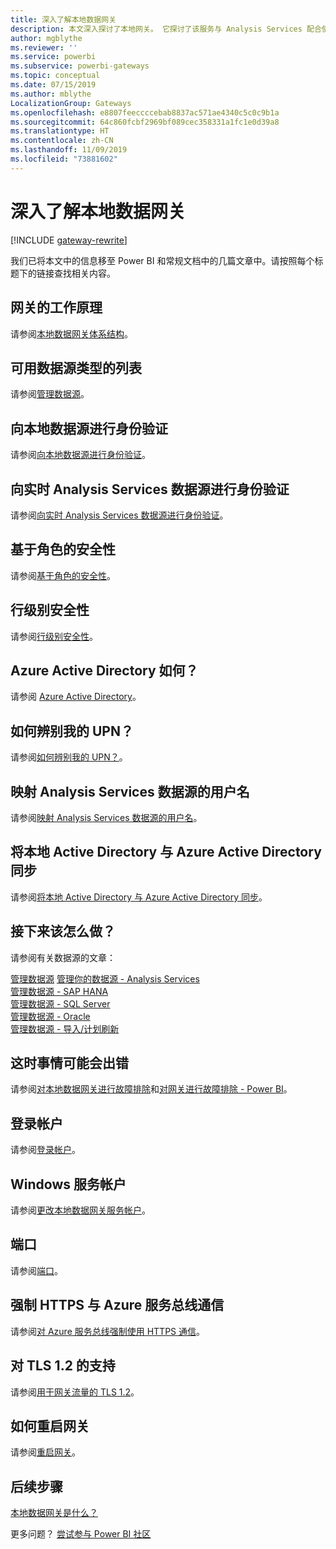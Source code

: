 ```yaml
---
title: 深入了解本地数据网关
description: 本文深入探讨了本地网关。 它探讨了该服务与 Analysis Services 配合使用时在 Azure Active Directory 和本地 Active Directory 中的运行方式
author: mgblythe
ms.reviewer: ''
ms.service: powerbi
ms.subservice: powerbi-gateways
ms.topic: conceptual
ms.date: 07/15/2019
ms.author: mblythe
LocalizationGroup: Gateways
ms.openlocfilehash: e8807feeccccebab8837ac571ae4340c5c0c9b1a
ms.sourcegitcommit: 64c860fcbf2969bf089cec358331a1fc1e0d39a8
ms.translationtype: HT
ms.contentlocale: zh-CN
ms.lasthandoff: 11/09/2019
ms.locfileid: "73881602"
---
```

# <a name="on-premises-data-gateway-in-depth"></a>深入了解本地数据网关

[!INCLUDE [gateway-rewrite](includes/gateway-rewrite.md)]

我们已将本文中的信息移至 Power BI 和常规文档中的几篇文章中。请按照每个标题下的链接查找相关内容。

## <a name="how-the-gateway-works"></a>网关的工作原理

请参阅[本地数据网关体系结构](/data-integration/gateway/service-gateway-onprem-indepth)。

## <a name="list-of-available-data-source-types"></a>可用数据源类型的列表

请参阅[管理数据源](service-gateway-data-sources.md)。

## <a name="authentication-to-on-premises-data-sources"></a>向本地数据源进行身份验证

请参阅[向本地数据源进行身份验证](/data-integration/gateway/service-gateway-onprem-indepth#authentication-to-on-premises-data-sources)。

## <a name="authentication-to-a-live-analysis-services-data-source"></a>向实时 Analysis Services 数据源进行身份验证

请参阅[向实时 Analysis Services 数据源进行身份验证](service-gateway-enterprise-manage-ssas.md#authentication-to-a-live-analysis-services-data-source)。

## <a name="role-based-security"></a>基于角色的安全性

请参阅[基于角色的安全性](service-gateway-enterprise-manage-ssas.md#role-based-security)。

## <a name="row-level-security"></a>行级别安全性

请参阅[行级别安全性](service-gateway-enterprise-manage-ssas.md#row-level-security)。

## <a name="what-about-azure-active-directory"></a>Azure Active Directory 如何？

请参阅 [Azure Active Directory](/data-integration/gateway/service-gateway-onprem-indepth#azure-active-directory)。

## <a name="how-do-i-tell-what-my-upn-is"></a>如何辨别我的 UPN？

请参阅[如何辨别我的 UPN？](/data-integration/gateway/service-gateway-onprem-indepth#how-do-i-tell-what-my-upn-is)。

## <a name="map-user-names-for-analysis-services-data-sources"></a>映射 Analysis Services 数据源的用户名

请参阅[映射 Analysis Services 数据源的用户名](service-gateway-enterprise-manage-ssas.md#map-user-names-for-analysis-services-data-sources)。

## <a name="synchronize-an-on-premises-active-directory-with-azure-active-directory"></a>将本地 Active Directory 与 Azure Active Directory 同步

请参阅[将本地 Active Directory 与 Azure Active Directory 同步](/data-integration/gateway/service-gateway-onprem-indepth#synchronize-an-on-premises-active-directory-with-azure-active-directory)。

## <a name="what-to-do-next"></a>接下来该怎么做？

请参阅有关数据源的文章：

[管理数据源](service-gateway-data-sources.md)
[管理你的数据源 - Analysis Services](service-gateway-enterprise-manage-ssas.md)  
[管理数据源 - SAP HANA](service-gateway-enterprise-manage-sap.md)  
[管理数据源 - SQL Server](service-gateway-enterprise-manage-sql.md)  
[管理数据源 - Oracle](service-gateway-onprem-manage-oracle.md)  
[管理数据源 - 导入/计划刷新](service-gateway-enterprise-manage-scheduled-refresh.md)  

## <a name="where-things-can-go-wrong"></a>这时事情可能会出错

请参阅[对本地数据网关进行故障排除](/data-integration/gateway/service-gateway-tshoot)和[对网关进行故障排除 - Power BI](service-gateway-onprem-tshoot.md)。

## <a name="sign-in-account"></a>登录帐户

请参阅[登录帐户](/data-integration/gateway/service-gateway-onprem-indepth#sign-in-account)。

## <a name="windows-service-account"></a>Windows 服务帐户

请参阅[更改本地数据网关服务帐户](/data-integration/gateway/service-gateway-service-account)。

## <a name="ports"></a>端口

请参阅[端口](/data-integration/gateway/service-gateway-communication#ports)。

## <a name="forcing-https-communication-with-azure-service-bus"></a>强制 HTTPS 与 Azure 服务总线通信

请参阅[对 Azure 服务总线强制使用 HTTPS 通信](/data-integration/gateway/service-gateway-communication#force-https-communication-with-azure-service-bus)。

## <a name="support-for-tls-12"></a>对 TLS 1.2 的支持

请参阅[用于网关流量的 TLS 1.2](/data-integration/gateway/service-gateway-communication#tls-12-for-gateway-traffic)。

## <a name="how-to-restart-the-gateway"></a>如何重启网关

请参阅[重启网关](/data-integration/gateway/service-gateway-restart)。

## <a name="next-steps"></a>后续步骤

[本地数据网关是什么？](service-gateway-onprem.md)

更多问题？ [尝试参与 Power BI 社区](https://community.powerbi.com/)